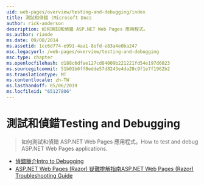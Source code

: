 ```yaml
---
uid: web-pages/overview/testing-and-debugging/index
title: 測試和偵錯 |Microsoft Docs
author: rick-anderson
description: 如何測試和偵錯 ASP.NET Web Pages 應用程式。
ms.author: riande
ms.date: 09/08/2014
ms.assetid: 1cc6d774-e991-4aa1-8efd-e83a4e0ba247
msc.legacyurl: /web-pages/overview/testing-and-debugging
msc.type: chapter
ms.openlocfilehash: d188c6dfae127cd84009b221221fd54e197d6023
ms.sourcegitcommit: 51b01b6ff8edde57d8243e4da28c9f1e7f1962b2
ms.translationtype: MT
ms.contentlocale: zh-TW
ms.lasthandoff: 05/06/2019
ms.locfileid: "65127806"
---
```

# <a name="testing-and-debugging"></a><span data-ttu-id="9cfd6-103">測試和偵錯</span><span class="sxs-lookup"><span data-stu-id="9cfd6-103">Testing and Debugging</span></span>

> <span data-ttu-id="9cfd6-104">如何測試和偵錯 ASP.NET Web Pages 應用程式。</span><span class="sxs-lookup"><span data-stu-id="9cfd6-104">How to test and debug ASP.NET Web Pages applications.</span></span>

- [<span data-ttu-id="9cfd6-105">偵錯簡介</span><span class="sxs-lookup"><span data-stu-id="9cfd6-105">Intro to Debugging</span></span>](introduction-to-debugging.md)
- [<span data-ttu-id="9cfd6-106">ASP.NET Web Pages (Razor) 疑難排解指南</span><span class="sxs-lookup"><span data-stu-id="9cfd6-106">ASP.NET Web Pages (Razor) Troubleshooting Guide</span></span>](aspnet-web-pages-razor-troubleshooting-guide.md)
